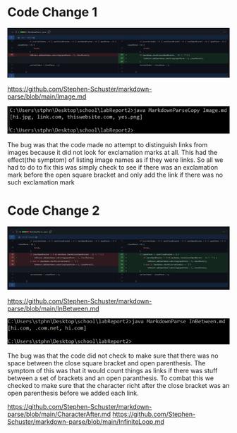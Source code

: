 # Code Change 1

![Image](codeChangeScreenshot.png)

https://github.com/Stephen-Schuster/markdown-parse/blob/main/Image.md

![Image](failure.png)

The bug was that the code made no attempt to distinguish links from images because it did not look for exclamation marks at all. This had the effect(the symptom) of listing image names as if they were links. So all we had to do to fix this was simply check to see if there was an exclamation mark before the open square bracket and only add the link if there was no such exclamation mark

# Code Change 2

![Image](codeChangeScreenshot-2.png)

https://github.com/Stephen-Schuster/markdown-parse/blob/main/InBetween.md

![Image](failure2.png)

The bug was that the code did not check to make sure that there was no space between the close square bracket and open parenthesis. The symptom of this was that it would count things as links if there was stuff between a set of brackets and an open paranthesis. To combat this we checked to make sure that the character richt after the close bracket was an open parenthesis before we added each link.


https://github.com/Stephen-Schuster/markdown-parse/blob/main/CharacterAfter.md
https://github.com/Stephen-Schuster/markdown-parse/blob/main/InfiniteLoop.md
